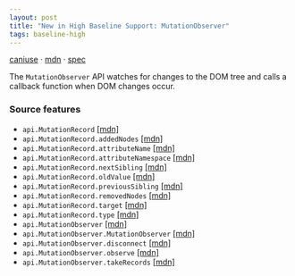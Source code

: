 ```yaml
---
layout: post
title: "New in High Baseline Support: MutationObserver"
tags: baseline-high
---
```


[caniuse](https://caniuse.com/?search=mutationobserver) · [mdn](https://developer.mozilla.org/en-US/search?q=MutationObserver) · [spec](https://dom.spec.whatwg.org/#interface-mutationobserver)

The `MutationObserver` API watches for changes to the DOM tree and calls a callback function when DOM changes occur.

### Source features

- ``api.MutationRecord`` [[mdn]](https://developer.mozilla.org/en-US/search?q=api.MutationRecord)
- ``api.MutationRecord.addedNodes`` [[mdn]](https://developer.mozilla.org/en-US/search?q=api.MutationRecord.addedNodes)
- ``api.MutationRecord.attributeName`` [[mdn]](https://developer.mozilla.org/en-US/search?q=api.MutationRecord.attributeName)
- ``api.MutationRecord.attributeNamespace`` [[mdn]](https://developer.mozilla.org/en-US/search?q=api.MutationRecord.attributeNamespace)
- ``api.MutationRecord.nextSibling`` [[mdn]](https://developer.mozilla.org/en-US/search?q=api.MutationRecord.nextSibling)
- ``api.MutationRecord.oldValue`` [[mdn]](https://developer.mozilla.org/en-US/search?q=api.MutationRecord.oldValue)
- ``api.MutationRecord.previousSibling`` [[mdn]](https://developer.mozilla.org/en-US/search?q=api.MutationRecord.previousSibling)
- ``api.MutationRecord.removedNodes`` [[mdn]](https://developer.mozilla.org/en-US/search?q=api.MutationRecord.removedNodes)
- ``api.MutationRecord.target`` [[mdn]](https://developer.mozilla.org/en-US/search?q=api.MutationRecord.target)
- ``api.MutationRecord.type`` [[mdn]](https://developer.mozilla.org/en-US/search?q=api.MutationRecord.type)
- ``api.MutationObserver`` [[mdn]](https://developer.mozilla.org/en-US/search?q=api.MutationObserver)
- ``api.MutationObserver.MutationObserver`` [[mdn]](https://developer.mozilla.org/en-US/search?q=api.MutationObserver.MutationObserver)
- ``api.MutationObserver.disconnect`` [[mdn]](https://developer.mozilla.org/en-US/search?q=api.MutationObserver.disconnect)
- ``api.MutationObserver.observe`` [[mdn]](https://developer.mozilla.org/en-US/search?q=api.MutationObserver.observe)
- ``api.MutationObserver.takeRecords`` [[mdn]](https://developer.mozilla.org/en-US/search?q=api.MutationObserver.takeRecords)

